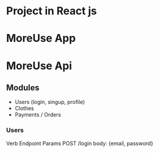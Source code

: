 # Project in React js
# MoreUse App
# MoreUse Api

## Modules
- Users (login, singup, profile)
- Clothes
- Payments / Orders


### Users
Verb    Endpoint        Params
POST    /login          body: {email, password}
